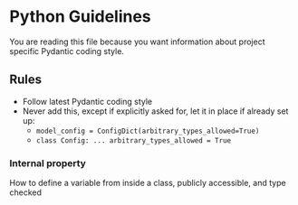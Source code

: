 # Python Guidelines

You are reading this file because you want information about project specific Pydantic coding style.

## Rules
- Follow latest Pydantic coding style
- Never add this, except if explicitly asked for, let it in place if already set up:
  - `model_config = ConfigDict(arbitrary_types_allowed=True)`
  - `class Config: ... arbitrary_types_allowed = True`

### Internal property

How to define a variable from inside a class, publicly accessible, and type checked 